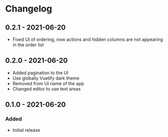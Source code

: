 # Changelog

## 0.2.1 - 2021-06-20
* Fixed UI of ordering, now actions and hidden columns are not appearing in the order list

## 0.2.0 - 2021-06-20
* Added pagination to the UI
* Use globally Vuetify dark theme
* Removed from UI name of the app
* Changed editor to use text areas

## 0.1.0 - 2021-06-20
### Added
* Initial release
